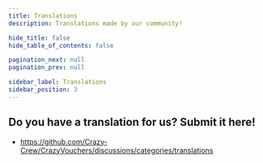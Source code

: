 ```yaml
---
title: Translations
description: Translations made by our community!

hide_title: false
hide_table_of_contents: false

pagination_next: null
pagination_prev: null

sidebar_label: Translations
sidebar_position: 3
---
```

## Do you have a translation for us? Submit it here!
* https://github.com/Crazy-Crew/CrazyVouchers/discussions/categories/translations